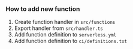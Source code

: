 
### How to add new function

1. Create function handler in `src/functions`
2. Export handler from `src/handler.ts`
3. Add function definition to `serverless.yml`
4. Add function definition to `ci/definitions.txt`
